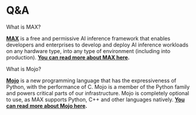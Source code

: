 # Q&A

What is MAX?

[**MAX**](https://www.modular.com/max) is a free and permissive AI inference framework that enables developers and enterprises to develop and deploy AI inference workloads on any hardware type, into any type of environment (including into production). [**You can read more about MAX here**](https://docs.modular.com/max/)**.**

What is Mojo?

[**Mojo**](https://www.modular.com/mojo) is a new programming language that has the expressiveness of Python, with the performance of C. Mojo is a member of the Python family and powers critical parts of our infrastructure. Mojo is completely optional to use, as MAX supports Python, C++ and other languages natively. [**You can read more about Mojo here**](https://docs.modular.com/mojo/why-mojo)**.**